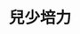 ---
title: "兒少培力"
draft: false
# page title background image
bg_image: "images/backgrounds/P1060786裁切.jpg"
# meta description
description : "HMT以寒暑期營隊走入小學，設計「多元的課程內容」和「孩子想學習的領域」引起學習興趣、拓展孩童視野，同時讓學習變成一件由孩子主動的事情。"
---